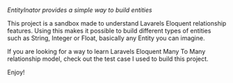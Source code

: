 *EntityInator provides a simple way to build entities*

This project is a sandbox made to understand Lavarels Eloquent relationship features. Using this makes it possible to build different types of entities such as String, Integer or Float, basically any Entity you can imagine.

If you are looking for a way to learn Laravels Eloquent Many To Many relationship model, check out the test case I used to build this project.

Enjoy!
